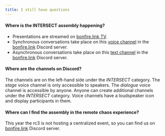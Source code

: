 ```yaml
---
title: I still have questions
---
```


#### Where is the INTERSECT assembly happening?
- Presentations are streamed on [bonfire.link TV](https://tv.bonfire.link).
- Synchronous conversations take place on this [voice channel](https://discord.gg/eQDfQvTmft) in the [bonfire.link](https://bonfire.link) Discord server.
- Asynchronous conversations take place on this [text channel](https://discord.gg/UfaTDqCgbQ) in the [bonfire.link](https://bonfire.link) Discord server.

#### Where are the channels on Discord?
The channels are on the left-hand side under the *INTERSECT* category. The *stage* voice channel is only accessible to speakers. The *dialogue* voice channel is accessible by anyone. Anyone can create additional channels under the *INTERSECT* category. Voice channels have a loudspeaker icon and display participants in them.

#### Where can I find the assembly in the remote chaos experience?
This year the rc3 is not hosting a centralized event, so you can find us on [bonfire.link](https://bonfire.link) Discord server.